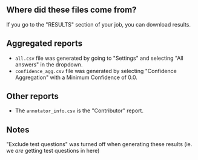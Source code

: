 ## Where did these files come from?

If you go to the "RESULTS" section of your job, you can download results.

Aggregated reports
------------------------------
* `all.csv` file was generated by going to "Settings" and selecting "All answers" in the dropdown.
* `confidence_agg.csv` file was generated by selecting "Confidence Aggregation" with a Minimum Confidence of 0.0.


Other reports
------------------------------
* The `annotator_info.csv` is the "Contributor" report.


Notes
------------------------------
"Exclude test questions" was turned off when generating these results (ie. we *are* getting test questions in here)
